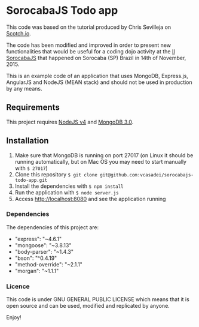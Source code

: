 # SorocabaJS Todo app

This code was based on the tutorial produced by Chris Sevilleja on [Scotch.io](https://scotch.io/tutorials/creating-a-single-page-todo-app-with-node-and-angular "Creating a Single Page Todo App with Node and Angular").

The code has been modified and improved in order to present new functionalities that would be useful for a coding dojo activity at the [II SorocabaJS](http://sorocabajs.github.io/ "II SorocabaJS") that happened on Sorocaba (SP) Brazil in 14th of November, 2015.

This is an example code of an application that uses MongoDB, Express.js, AngularJS and NodeJS (MEAN stack) and should not be used in production by any means.

## Requirements

This project requires [NodeJS v4](http://nodejs.org/) and [MongoDB 3.0](https://www.mongodb.org/).

## Installation

1. Make sure that MongoDB is running on port 27017 (on Linux it should be running automatically, but on Mac OS you may need to start manually with `$ 27017`)
2. Clone this repository `$ git clone git@github.com:vcasadei/sorocabajs-todo-app.git`
3. Install the dependencies with `$ npm install`
4. Run the application with `$ node server.js`
5. Access [http://localhost:8080](http://localhost:8080) and see the application running

### Dependencies

The dependencies of this project are:

+ "express": "~4.6.1"
+ "mongoose": "~3.8.13"
+ "body-parser": "~1.4.3"
+ "bson": "^0.4.19"
+ "method-override": "~2.1.1"
+ "morgan": "~1.1.1"

### Licence

This code is under GNU GENERAL PUBLIC LICENSE which means that it is open source and can be used, modified and replicated by anyone.

Enjoy!
